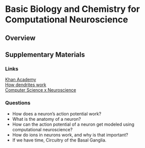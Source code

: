 # Basic Biology and Chemistry for Computational Neuroscience

## Overview 



## Supplementary Materials 

### Links
<a href="https://www.khanacademy.org/science/biology/ap-biology/ap-human-biology#ap-neuron-nervous-system">Khan Academy</a><br>
<a href="https://www.sciencedaily.com/releases/2018/10/181018141057.htm">How dendrites work</a><br>
<a href="https://www.quora.com/What-are-areas-of-neuroscience-that-intersect-with-computer-science">Computer Science x Neuroscience</a>

### Questions
- How does a neuron’s action potential work?
- What is the anatomy of a neuron?
- How can the action potential of a neuron get modeled using computational neuroscience?
- How do ions in neurons work, and why is that important?
- If we have time, Circuitry of the Basal Ganglia.


